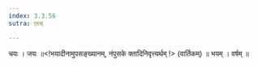```yaml
---
index: 3.3.56
sutra: एरच्

---
```

 चयः । जयः ॥<!भयादीनामुपसङ्ख्यानम्, नंपुसके क्तादिनिवृत्त्यर्थम् !> (वार्तिकम्) ॥ भयम् । वर्षम् ॥